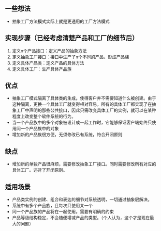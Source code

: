 ## 一些想法
- 抽象工厂方法模式实际上就是更通用的工厂方法模式

## 实现步骤（已经考虑清楚产品和工厂的细节后）
1. 定义n个产品接口：定义产品的抽象方法
2. 定义抽象工厂接口：接口中生产了n个不同的产品，形成产品族
3. 定义具体产品类：定义产品的具体方法
4. 定义具体工厂：生产具体产品族

## 优点
- 抽象工厂模式隔离了具体类的生成，使得客户并不需要知道什么被创建。由于这种隔离，更换一个具体工厂就变得相对容易，所有的具体工厂都实现了在抽象工厂中声明的那些公共接口，因此只需改变具体工厂的实例，就可以在某种程度上改变整个软件系统的行为。
- 当一个产品族中的多个对象被设计成一起工作时，它能够保证客户端始终只使用同一个产品族中的对象
- 增加新的产品族很方便，无须修改已有系统，符合开闭原则

## 缺点
- 增加新的单独产品很麻烦，需要修改抽象工厂接口。同时需要修改所有对应的具体工厂。违背了开闭原则。

## 适用场景
- 产品类实例的创建、组合和表达的细节对系统透明，一切通过抽象层解决。
- 系统中有多个产品族，且每次只使用某一个
- 同一个产品族的产品将在一起使用，需要有明确的约束
- 产品等级结构稳定，不会随便增减产品的类型。（个人认为，这个才是现在最大的问题）